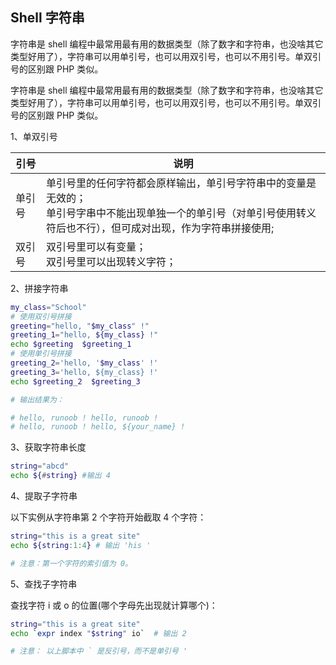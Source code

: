 ## Shell 字符串

字符串是 shell 编程中最常用最有用的数据类型（除了数字和字符串，也没啥其它类型好用了），字符串可以用单引号，也可以用双引号，也可以不用引号。单双引号的区别跟 PHP 类似。

字符串是 shell 编程中最常用最有用的数据类型（除了数字和字符串，也没啥其它类型好用了），字符串可以用单引号，也可以用双引号，也可以不用引号。单双引号的区别跟 PHP 类似。

1、单双引号

| 引号   | 说明                                                                                                                                                                    |
| ------ | ----------------------------------------------------------------------------------------------------------------------------------------------------------------------- |
| 单引号 | 单引号里的任何字符都会原样输出，单引号字符串中的变量是无效的；<br>单引号字串中不能出现单独一个的单引号（对单引号使用转义符后也不行），但可成对出现，作为字符串拼接使用; |
| 双引号 | 双引号里可以有变量；<br>双引号里可以出现转义字符；                                                                                                                      |

2、拼接字符串

```bash
my_class="School"
# 使用双引号拼接
greeting="hello, "$my_class" !"
greeting_1="hello, ${my_class} !"
echo $greeting  $greeting_1
# 使用单引号拼接
greeting_2='hello, '$my_class' !'
greeting_3='hello, ${my_class} !'
echo $greeting_2  $greeting_3

# 输出结果为：

# hello, runoob ! hello, runoob !
# hello, runoob ! hello, ${your_name} !
```

3、获取字符串长度

```bash
string="abcd"
echo ${#string} #输出 4
```

4、提取子字符串

以下实例从字符串第 2 个字符开始截取 4 个字符：

```bash
string="this is a great site"
echo ${string:1:4} # 输出 'his '

# 注意：第一个字符的索引值为 0。
```

5、查找子字符串

查找字符 i 或 o 的位置(哪个字母先出现就计算哪个)：

```bash
string="this is a great site"
echo `expr index "$string" io`  # 输出 2

# 注意： 以上脚本中 ` 是反引号，而不是单引号 '
```
